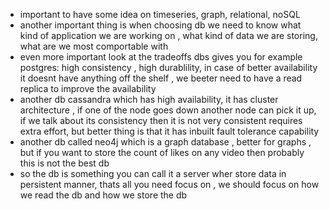 - important to have some idea on timeseries, graph, relational, noSQL
- another important thing is when choosing db we need to know what kind of application we are working on , what kind of data we are storing, what are we most comportable with
- even more important look at the tradeoffs dbs gives you for example postgres: high consistency , high durablility, in case of better availability it doesnt have anything off the shelf , we beeter need to have a read replica to improve the availability
- another db cassandra which has high availability, it has cluster architecture , if one of the node goes down another node can pick it up, if we talk about its consistency then it is not very consistent requires extra effort, but better thing is that it has inbuilt fault tolerance capability
- another db called neo4j which is a graph database , better for graphs , but if you want to store the count of likes on any video then probably this is not the best db
- so the db is something you can call it a server wher store data in persistent manner, thats all you need focus on , we should focus on how we read the db and how we store the db
